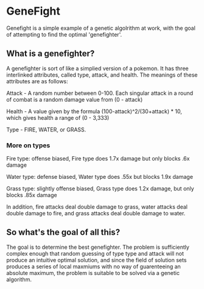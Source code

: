 # GeneFight

Genefight is a simple example of a genetic algolrithm at work, with the goal of attempting to find the optimal 'genefighter'.

## What is a genefighter?

A genefighter is sort of like a simplied version of a pokemon. It has three interlinked attributes, called type, attack, and health. The meanings of these attributes are as follows:

Attack - A random number between 0-100. Each singular attack in a round of combat is a random damage value from (0 - attack)

Health - A value given by the formula (100-attack)^2/(30+attack) * 10, which gives health a range of (0 - 3,333)

Type - FIRE, WATER, or GRASS.

### More on types

Fire type: offense biased, Fire type does 1.7x damage but only blocks .6x damage

Water type: defense biased, Water type does .55x but blocks 1.9x damage

Grass type: slightly offense biased, Grass type does 1.2x damage, but only blocks .85x damage

In addition, fire attacks deal double damage to grass, water attacks deal double damage to fire, and grass attacks deal double damage to water.

## So what's the goal of all this?

The goal is to determine the best genefighter. The problem is sufficiently complex enough that random guessing of type type and attack will not produce an intuitive optimal solution, and since the field of solution sets produces a series of local maxmiums with no way of guarenteeing an absolute maximum, the problem is suitable to be solved via a genetic algorithm.
